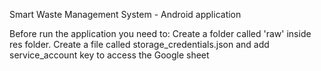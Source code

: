Smart Waste Management System - Android application 

Before run the application you need to: 
Create a folder called 'raw' inside res folder.
Create a file called storage_credentials.json and add service_account key to access the Google sheet
